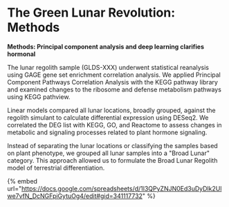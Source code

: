 # The Green Lunar Revolution: Methods

**Methods: Principal component analysis and deep learning clarifies hormonal**

The lunar regolith sample (GLDS-XXX) underwent statistical reanalysis using GAGE gene set enrichment correlation analysis. We applied Principal Component Pathways Correlation Analysis with the KEGG pathway library and examined changes to the ribosome and defense metabolism pathways using KEGG pathview.

Linear models compared all lunar locations, broadly grouped, against the regolith simulant to calculate differential expression using DESeq2. We correlated the DEG list with KEGG, GO, and Reactome to assess changes in metabolic and signaling processes related to plant hormone signaling.

Instead of separating the lunar locations or classifying the samples based on plant phenotype, we grouped all lunar samples into a "Broad Lunar" category. This approach allowed us to formulate the Broad Lunar Regolith model of terrestrial differentiation.





{% embed url="https://docs.google.com/spreadsheets/d/1l3QPyZNJN0Ed3uDyDlk2Ulwe7vfN_DcNGFpiGytuOg4/edit#gid=341117732" %}

